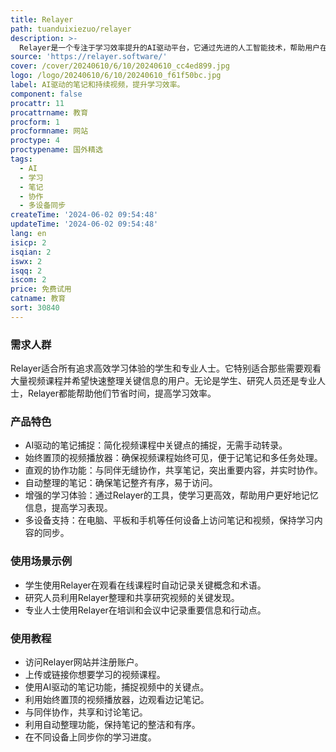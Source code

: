 ```yaml
---
title: Relayer
path: tuanduixiezuo/relayer
description: >-
  Relayer是一个专注于学习效率提升的AI驱动平台，它通过先进的人工智能技术，帮助用户在观看视频课程时自动捕捉关键点，简化笔记过程。Relayer还提供了始终置顶的视频播放器，确保用户在记笔记或多任务处理时不会丢失课程内容。此外，它还支持与同伴的无缝协作，共享笔记，突出重要部分，并实时协作。Relayer自动整理笔记，确保一切井井有条，易于访问。它还支持多设备访问，保持学习内容在电脑、平板和手机之间的同步。
source: 'https://relayer.software/'
cover: /cover/20240610/6/10/20240610_cc4ed899.jpg
logo: /logo/20240610/6/10/20240610_f61f50bc.jpg
label: AI驱动的笔记和持续视频，提升学习效率。
component: false
procattr: 11
procattrname: 教育
procform: 1
procformname: 网站
proctype: 4
proctypename: 国外精选
tags:
  - AI
  - 学习
  - 笔记
  - 协作
  - 多设备同步
createTime: '2024-06-02 09:54:48'
updateTime: '2024-06-02 09:54:48'
lang: en
isicp: 2
isqian: 2
iswx: 2
isqq: 2
iscom: 2
price: 免费试用
catname: 教育
sort: 30840
---
```




### 需求人群
Relayer适合所有追求高效学习体验的学生和专业人士。它特别适合那些需要观看大量视频课程并希望快速整理关键信息的用户。无论是学生、研究人员还是专业人士，Relayer都能帮助他们节省时间，提高学习效率。

### 产品特色
* AI驱动的笔记捕捉：简化视频课程中关键点的捕捉，无需手动转录。
* 始终置顶的视频播放器：确保视频课程始终可见，便于记笔记和多任务处理。
* 直观的协作功能：与同伴无缝协作，共享笔记，突出重要内容，并实时协作。
* 自动整理的笔记：确保笔记整齐有序，易于访问。
* 增强的学习体验：通过Relayer的工具，使学习更高效，帮助用户更好地记忆信息，提高学习表现。
* 多设备支持：在电脑、平板和手机等任何设备上访问笔记和视频，保持学习内容的同步。

### 使用场景示例
* 学生使用Relayer在观看在线课程时自动记录关键概念和术语。
* 研究人员利用Relayer整理和共享研究视频的关键发现。
* 专业人士使用Relayer在培训和会议中记录重要信息和行动点。

### 使用教程
* 访问Relayer网站并注册账户。
* 上传或链接你想要学习的视频课程。
* 使用AI驱动的笔记功能，捕捉视频中的关键点。
* 利用始终置顶的视频播放器，边观看边记笔记。
* 与同伴协作，共享和讨论笔记。
* 利用自动整理功能，保持笔记的整洁和有序。
* 在不同设备上同步你的学习进度。

  
